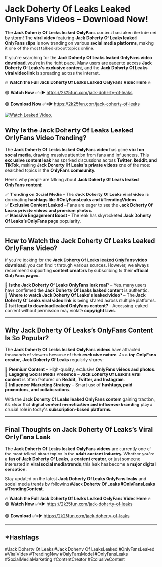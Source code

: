 # Jack Doherty Of Leaks Leaked OnlyFans Videos – Download Now!

The **Jack Doherty Of Leaks leaked OnlyFans** content has taken the internet by storm! The **viral video** featuring **Jack Doherty Of Leaks leaked OnlyFans clips** is now trending on various **social media platforms**, making it one of the most talked-about topics online.  

If you're searching for the **Jack Doherty Of Leaks leaked OnlyFans video download**, you’re in the right place. Many users are eager to access **Jack Doherty Of Leaks's exclusive content**, and the **Jack Doherty Of Leaks viral video link** is spreading across the internet.  

🔥 **Watch the Full Jack Doherty Of Leaks Leaked OnlyFans Video Here** 🔥  

🟢 **Watch Now** ✅=► https://2k25fun.com/jack-doherty-of-leaks

🟢 **Download Now** ✅=► https://2k25fun.com/jack-doherty-of-leaks

[![Watch Leaked Video.](https://miro.medium.com/v2/resize:fit:828/format:webp/1*cilzJN44JGOrTw9NJCrNHA.gif "Watch Leaked Video")](https://2k25fun.com/jack-doherty-of-leaks)

## **Why Is the Jack Doherty Of Leaks Leaked OnlyFans Video Trending?**  

The **Jack Doherty Of Leaks leaked OnlyFans video** has gone **viral on social media**, drawing massive attention from fans and influencers. This **exclusive content leak** has sparked discussions across **Twitter, Reddit, and TikTok**, making **Jack Doherty Of Leaks's private videos** one of the most searched topics in the **OnlyFans community**.  

Here’s why people are talking about **Jack Doherty Of Leaks leaked OnlyFans content**:  

✅ **Trending on Social Media** – The **Jack Doherty Of Leaks viral video** is dominating **hashtags like #OnlyFansLeaks and #TrendingVideos**.  
✅ **Exclusive Content Leaked** – Fans are eager to see the **Jack Doherty Of Leaks private videos and premium photos**.  
✅ **Massive Engagement Boost** – The leak has skyrocketed **Jack Doherty Of Leaks’s OnlyFans page** popularity.  

---

## **How to Watch the Jack Doherty Of Leaks Leaked OnlyFans Video?**  

If you're looking for the **Jack Doherty Of Leaks leaked OnlyFans video download**, you can find it through various sources. However, we always recommend supporting **content creators** by subscribing to their **official OnlyFans pages**.  

🔹 **Is the Jack Doherty Of Leaks OnlyFans leak real?** – Yes, many users have confirmed the **Jack Doherty Of Leaks leaked content** is authentic.  
🔹 **Where to watch Jack Doherty Of Leaks's leaked video?** – The **Jack Doherty Of Leaks viral video link** is being shared across multiple platforms.  
🔹 **Is it legal to download leaked OnlyFans content?** – Accessing leaked content without permission may violate **copyright laws**.  

---

## **Why Jack Doherty Of Leaks’s OnlyFans Content Is So Popular?**  

The **Jack Doherty Of Leaks leaked OnlyFans videos** have attracted thousands of viewers because of their **exclusive nature**. As a **top OnlyFans creator**, **Jack Doherty Of Leaks** regularly shares:  

📌 **Premium Content** – High-quality, exclusive **OnlyFans videos and photos**.  
📌 **Engaging Social Media Presence** – **Jack Doherty Of Leaks’s viral content** is often featured on **Reddit, Twitter, and Instagram**.  
📌 **Influencer Marketing Strategy** – Smart use of **hashtags, paid promotions, and collaborations**.  

With the **Jack Doherty Of Leaks leaked OnlyFans content** gaining traction, it’s clear that **digital content monetization and influencer branding** play a crucial role in today's **subscription-based platforms**.  

---

## **Final Thoughts on Jack Doherty Of Leaks’s Viral OnlyFans Leak**  

The **Jack Doherty Of Leaks leaked OnlyFans videos** are currently one of the most talked-about topics in the **adult content industry**. Whether you're a **fan of Jack Doherty Of Leaks**, a **content creator**, or just someone interested in **viral social media trends**, this leak has become a **major digital sensation**.  

Stay updated on the latest **Jack Doherty Of Leaks OnlyFans leaks** and social media trends by following **#Jack Doherty Of Leaks #OnlyFansLeaks #TrendingContent**.  

🔥 **Watch the Full Jack Doherty Of Leaks Leaked OnlyFans Video Here** 🔥  
🟢 **Watch Now** ✅=► https://2k25fun.com/jack-doherty-of-leaks

🟢 **Download** ✅=► https://2k25fun.com/jack-doherty-of-leaks

---

## *Hashtags
#Jack Doherty Of Leaks #Jack Doherty Of LeaksLeaked #OnlyFansLeaked #ViralVideo #TrendingNow #OnlyFansModel #OnlyFansLeaks #SocialMediaMarketing #ContentCreator #ExclusiveContent  